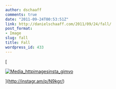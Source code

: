 ```yaml
---
author: dschaaff
comments: true
date: "2011-09-24T00:53:51Z"
link: http://danielschaaff.com/2011/09/24/fall/
post_format:
- Image
slug: fall
title: Fall
wordpress_id: 433
---
```


[

[![Media_httpimagesinsta_gimvo](http://posterous.com/getfile/files.posterous.com/danielschaaff/kGDjzpqwABgsvdjaigyensjhAoxiIzgCtiephCAGtqqjzboBwgzDBmDjpEmw/media_httpimagesinsta_gimvo.jpg.scaled500.jpg)](http://posterous.com/getfile/files.posterous.com/danielschaaff/kGDjzpqwABgsvdjaigyensjhAoxiIzgCtiephCAGtqqjzboBwgzDBmDjpEmw/media_httpimagesinsta_gimvo.jpg.scaled1000.jpg)

](http://instagr.am/p/N9kgr/)
